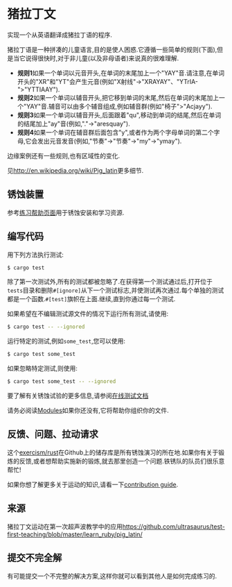 # 猪拉丁文

实现一个从英语翻译成猪拉丁语的程序.

猪拉丁语是一种拼凑的儿童语言,目的是使人困惑.它遵循一些简单的规则(下面),但是当它说得很快时,对于非儿童(以及非母语者)来说真的很难理解.

-   **规则1**如果一个单词以元音开头,在单词的末尾加上一个"YAY"音.请注意,在单词开头的"XR"和"YT"会产生元音(例如"X射线"->"XRAYAY"、"YTrIA-">"YTTIAAY").
-   **规则2**如果一个单词以辅音开头,把它移到单词的末尾,然后在单词的末尾加上一个"YAY"音.辅音可以由多个辅音组成,例如辅音群(例如"椅子">"Acjayy").
-   **规则3**如果一个单词以辅音开头,后面跟着"qu",移动到单词的结尾,然后在单词的结尾加上"ay"音(例如,"."->"aresquay").
-   **规则4**如果一个单词在辅音群后面包含"y",或者作为两个字母单词的第二个字母,它会发出元音发音(例如,"节奏"->"节奏"->"my"->"ymay").

边缘案例还有一些规则,也有区域性的变化.

见<http://en.wikipedia.org/wiki/Pig_latin>更多细节.

## 锈蚀装置

参考[练习帮助页面][help-page]用于锈蚀安装和学习资源.

## 编写代码

用下列方法执行测试:

```bash
$ cargo test
```

除了第一次测试外,所有的测试都被忽略了.在获得第一个测试通过后,打开位于`tests`目录和删除`#[ignore]`从下一个测试标志,并使测试再次通过.每个单独的测试都是一个函数.`#[test]`旗帜在上面.继续,直到你通过每一个测试.

如果希望在不编辑测试源文件的情况下运行所有测试,请使用:

```bash
$ cargo test -- --ignored
```

运行特定的测试,例如`some_test`,您可以使用:

```bash
$ cargo test some_test
```

如果忽略特定测试,则使用:

```bash
$ cargo test some_test -- --ignored
```

要了解有关锈蚀试验的更多信息,请参阅[在线测试文档][rust-tests]

请务必阅读[Modules](https://doc.rust-lang.org/book/2018-edition/ch07-00-modules.html)如果你还没有,它将帮助你组织你的文件.

## 反馈、问题、拉动请求

这个[exercism/rust](https://github.com/exercism/rust)在Github上的储存库是所有锈蚀演习的所在地.如果你有关于锻炼的反馈,或者想帮助实施新的锻炼,就去那里创造一个问题.铁锈队的队员们很乐意帮忙!

如果你想了解更多关于运动的知识,请看一下[contribution guide](https://github.com/exercism/docs/blob/master/contributing-to-language-tracks/README.md).

[help-page]: https://exercism.io/tracks/rust/learning

[modules]: https://doc.rust-lang.org/book/2018-edition/ch07-00-modules.html

[cargo]: https://doc.rust-lang.org/book/2018-edition/ch14-00-more-about-cargo.html

[rust-tests]: https://doc.rust-lang.org/book/2018-edition/ch11-02-running-tests.html

## 来源

猪拉丁文运动在第一次超声波教学中的应用<https://github.com/ultrasaurus/test-first-teaching/blob/master/learn_ruby/pig_latin/>

## 提交不完全解

有可能提交一个不完整的解决方案,这样你就可以看到其他人是如何完成练习的.
